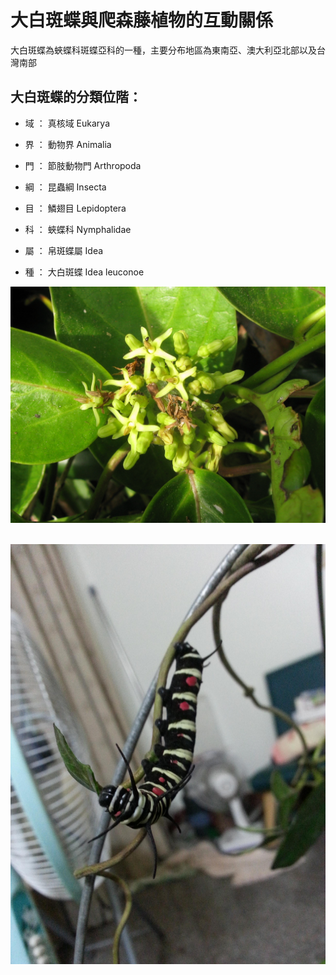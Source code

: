 # 大白斑蝶與爬森藤植物的互動關係

大白斑蝶為蛺蝶科斑蝶亞科的一種，主要分布地區為東南亞、澳大利亞北部以及台灣南部

## 大白斑蝶的分類位階：

* 域 ： 真核域 Eukarya

* 界 ： 動物界 Animalia

* 門 ： 節肢動物門 Arthropoda

* 綱 ： 昆蟲綱 Insecta

* 目 ： 鱗翅目 Lepidoptera

* 科 ： 蛺蝶科 Nymphalidae

* 屬 ： 帛斑蝶屬 Idea

* 種 ： 大白斑蝶 Idea leuconoe



![爬森藤花照片](https://raw.githubusercontent.com/Governance22/Governance22.github.io/master/13.jpg)
 
 
 
![幼蟲圖片](https://raw.githubusercontent.com/Governance22/Governance22.github.io/master/2mWaohC.jpg)
